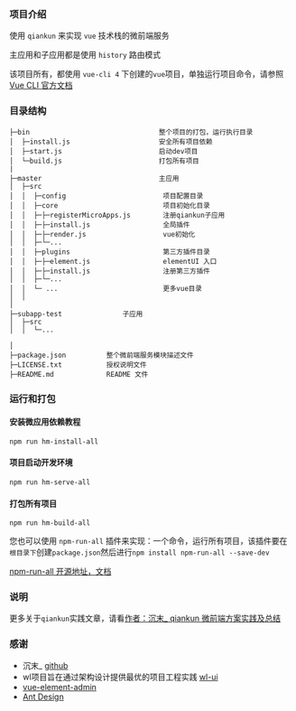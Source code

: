 ### 项目介绍

使用 `qiankun` 来实现 `vue` 技术栈的微前端服务

主应用和子应用都是使用 `history` 路由模式

该项目所有，都使用 `vue-cli 4` 下创建的`vue`项目，单独运行项目命令，请参照 [Vue CLI 官方文档](https://cli.vuejs.org/zh/guide/prototyping.html)

### 目录结构

```
├─bin                                整个项目的打包，运行执行目录
│  ├─install.js                      安全所有项目依赖
│  ├─start.js                        启动dev项目
│  └─build.js                        打包所有项目
| 
├─master                             主应用
│  ├─src               
│  │  ├─config                        项目配置目录
│  │  ├─core                          项目初始化目录
│  │  ├─├─registerMicroApps.js        注册qiankun子应用
│  │  ├─├─install.js                  全局插件
│  │  ├─├─render.js                   vue初始化
│  │  ├─└─...           
│  │  ├─plugins                       第三方插件目录
│  │  ├─├─element.js                  elementUI 入口
│  │  ├─├─install.js                  注册第三方插件
│  │  ├─└─...            
│  │  └─ ...                          更多vue目录
│  │
│
├─subapp-test               子应用
│  ├─src                    
│  │  └─...                 

│
├─package.json          整个微前端服务模块描述文件
├─LICENSE.txt           授权说明文件
├─README.md             README 文件
```

### 运行和打包

#### 安装微应用依赖教程

 `npm run hm-install-all`

#### 项目启动开发环境

`npm run hm-serve-all`

#### 打包所有项目

`npm run hm-build-all`

您也可以使用 `npm-run-all` 插件来实现：一个命令，运行所有项目，该插件要在`根目录下`创建`package.json`然后进行`npm install npm-run-all --save-dev`

[npm-run-all 开源地址，文档](https://github.com/mysticatea/npm-run-all)

### 说明

更多关于`qiankun`实践文章，请看[作者：沉末_ qiankun 微前端方案实践及总结](https://juejin.im/post/5ed73b73e51d4578724e3fa4?from=groupmessage)


### 感谢

- 沉末_ [github](https://github.com/gongshun)
- wl项目旨在通过架构设计提供最优的项目工程实践 [wl-ui](https://github.com/wl-ui)
- [vue-element-admin](https://panjiachen.github.io/vue-element-admin-site/zh/)
- [Ant Design](https://ant.design/index-cn)